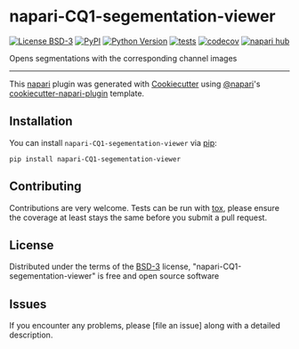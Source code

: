 # napari-CQ1-segementation-viewer

[![License BSD-3](https://img.shields.io/pypi/l/napari-CQ1-segementation-viewer.svg?color=green)](https://github.com/loicsauteur/napari-CQ1-segementation-viewer/raw/main/LICENSE)
[![PyPI](https://img.shields.io/pypi/v/napari-CQ1-segementation-viewer.svg?color=green)](https://pypi.org/project/napari-CQ1-segementation-viewer)
[![Python Version](https://img.shields.io/pypi/pyversions/napari-CQ1-segementation-viewer.svg?color=green)](https://python.org)
[![tests](https://github.com/loicsauteur/napari-CQ1-segementation-viewer/workflows/tests/badge.svg)](https://github.com/loicsauteur/napari-CQ1-segementation-viewer/actions)
[![codecov](https://codecov.io/gh/loicsauteur/napari-CQ1-segementation-viewer/branch/main/graph/badge.svg)](https://codecov.io/gh/loicsauteur/napari-CQ1-segementation-viewer)
[![napari hub](https://img.shields.io/endpoint?url=https://api.napari-hub.org/shields/napari-CQ1-segementation-viewer)](https://napari-hub.org/plugins/napari-CQ1-segementation-viewer)

Opens segmentations with the corresponding channel images

----------------------------------

This [napari] plugin was generated with [Cookiecutter] using [@napari]'s [cookiecutter-napari-plugin] template.

<!--
Don't miss the full getting started guide to set up your new package:
https://github.com/napari/cookiecutter-napari-plugin#getting-started

and review the napari docs for plugin developers:
https://napari.org/stable/plugins/index.html
-->

## Installation

You can install `napari-CQ1-segementation-viewer` via [pip]:

    pip install napari-CQ1-segementation-viewer




## Contributing

Contributions are very welcome. Tests can be run with [tox], please ensure
the coverage at least stays the same before you submit a pull request.

## License

Distributed under the terms of the [BSD-3] license,
"napari-CQ1-segementation-viewer" is free and open source software

## Issues

If you encounter any problems, please [file an issue] along with a detailed description.

[napari]: https://github.com/napari/napari
[Cookiecutter]: https://github.com/audreyr/cookiecutter
[@napari]: https://github.com/napari
[MIT]: http://opensource.org/licenses/MIT
[BSD-3]: http://opensource.org/licenses/BSD-3-Clause
[GNU GPL v3.0]: http://www.gnu.org/licenses/gpl-3.0.txt
[GNU LGPL v3.0]: http://www.gnu.org/licenses/lgpl-3.0.txt
[Apache Software License 2.0]: http://www.apache.org/licenses/LICENSE-2.0
[Mozilla Public License 2.0]: https://www.mozilla.org/media/MPL/2.0/index.txt
[cookiecutter-napari-plugin]: https://github.com/napari/cookiecutter-napari-plugin

[napari]: https://github.com/napari/napari
[tox]: https://tox.readthedocs.io/en/latest/
[pip]: https://pypi.org/project/pip/
[PyPI]: https://pypi.org/

